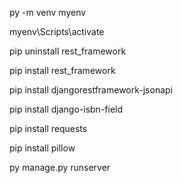py -m venv myenv

myenv\Scripts\activate

pip uninstall rest_framework

pip install rest_framework

pip install djangorestframework-jsonapi

pip install django-isbn-field

pip install requests

pip install pillow

py manage.py runserver
